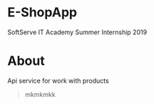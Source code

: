 # E-ShopApp
SoftServe IT Academy Summer Internship 2019
# About 
Api service for work with products
> mkmkmkk
